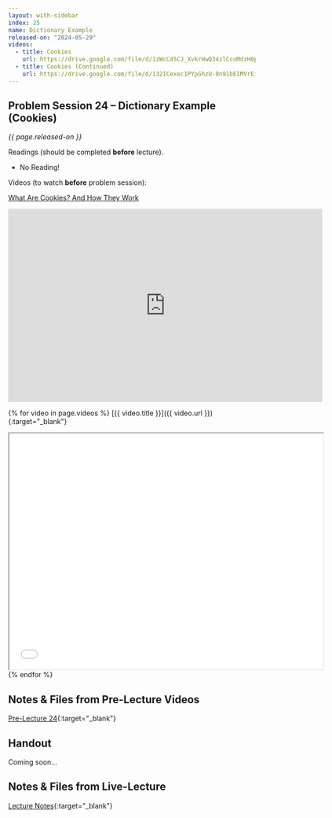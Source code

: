 ```yaml
---
layout: with-sidebar
index: 25
name: Dictionary Example
released-on: "2024-05-29"
videos:
  - title: Cookies
    url: https://drive.google.com/file/d/1zWcC45CJ_XvkrHwQ34zlCcuMdzH0pxuG
  - title: Cookies (Continued)
    url: https://drive.google.com/file/d/132ICexec1PYpGhzU-8n91bEIMVrEivvF
---
```


## Problem Session 24 – Dictionary Example (Cookies)

_{{ page.released-on }}_

Readings (should be completed **before** lecture). 
- No Reading!

Videos (to watch **before** problem session):

[What Are Cookies? And How They Work](https://www.youtube.com/watch?v=rdVPflECed8)
<iframe width="640" height="393" src="https://www.youtube.com/embed/rdVPflECed8?si=wyQXiiLfnmKJr7aN" title="YouTube video player" frameborder="0" allow="accelerometer; autoplay; clipboard-write; encrypted-media; gyroscope; picture-in-picture; web-share" referrerpolicy="strict-origin-when-cross-origin" allowfullscreen></iframe>

{% for video in page.videos %}
[{{ video.title }}]({{ video.url }}){:target="_blank"}

<iframe src="{{ video.url }}/preview" width="640" height="480" allow="autoplay"></iframe>
{% endfor %}

## Notes & Files from Pre-Lecture Videos

[Pre-Lecture 24](https://github.com/ucsd-cse8a-sp24/ucsd-cse8a-sp24.github.io/tree/main/_pre-lectures/lecture-24){:target="_blank"}

## Handout

Coming soon...

## Notes & Files from Live-Lecture

[Lecture Notes](https://drive.google.com/drive/folders/19GSy_nLZH9Q4dSm1jAuUo8hQgsAfFBu4?usp=sharing){:target="_blank"}
